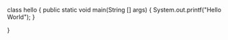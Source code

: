 class hello
{
  public static void main(String [] args)
  {
    System.out.printf("Hello World");
  }

}
